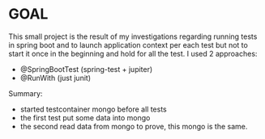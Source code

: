 # GOAL

This small project is the result of my investigations regarding running tests in spring boot and to launch application
context per each test but not to start it once in the beginning and hold for all the test.
I used 2 approaches:
- @SpringBootTest (spring-test + jupiter)
- @RunWith (just junit)

Summary: 
- started testcontainer mongo before all tests
- the first test put some data into mongo
- the second read data from mongo to prove, this mongo is the same.